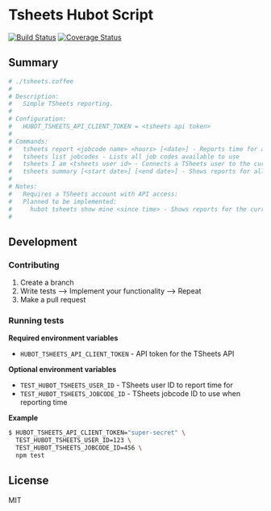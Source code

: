 # Tsheets Hubot Script

[![Build Status](https://travis-ci.org/Springworks/hubot-tsheets.png?branch=master)](https://travis-ci.org/Springworks/hubot-tsheets)
[![Coverage Status](https://coveralls.io/repos/Springworks/hubot-tsheets/badge.png?branch=master)](https://coveralls.io/r/Springworks/hubot-tsheets?branch=master)

## Summary

```coffee
# ./tsheets.coffee
#
# Description:
#   Simple TSheets reporting.
#
# Configuration:
#   HUBOT_TSHEETS_API_CLIENT_TOKEN = <tsheets api token>
#
# Commands:
#   tsheets report <jobcode name> <hours> [<date>] - Reports time for a specific job code
#   tsheets list jobcodes - Lists all job codes available to use
#   tsheets I am <tsheets user id> - Connects a TSheets user to the current Hubot user
#   tsheets summary [<start date>] [<end date>] - Shows reports for all users between dates, defaults to current week
#
# Notes:
#   Requires a TSheets account with API access:
#   Planned to be implemented:
#     hubot tsheets show mine <since time> - Shows reports for the current user
#

```

## Development

### Contributing

1. Create a branch
2. Write tests --> Implement your functionality --> Repeat
3. Make a pull request

### Running tests

**Required environment variables**

- `HUBOT_TSHEETS_API_CLIENT_TOKEN` - API token for the TSheets API

**Optional environment variables**

- `TEST_HUBOT_TSHEETS_USER_ID` - TSheets user ID to report time for
- `TEST_HUBOT_TSHEETS_JOBCODE_ID` - TSheets jobcode ID to use when reporting time

**Example**
```sh
$ HUBOT_TSHEETS_API_CLIENT_TOKEN="super-secret" \
  TEST_HUBOT_TSHEETS_USER_ID=123 \
  TEST_HUBOT_TSHEETS_JOBCODE_ID=456 \
  npm test
```

## License

MIT
